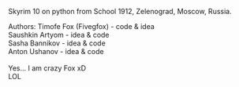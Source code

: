 Skyrim 10 on python from School 1912, Zelenograd, Moscow, Russia.<br>

Authors:
Timofe Fox (Fivegfox) - code & idea <br>
Saushkin Artyom - idea & code <br>
Sasha Bannikov - idea & code <br>
Anton Ushanov - idea & code <br>
<br>
Yes... I am crazy Fox xD <br>
LOL <br>
